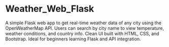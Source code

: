 # Weather_Web_Flask
 A simple Flask web app to get real-time weather data of any city using the OpenWeatherMap API. Users can search by city name to view temperature, weather conditions, and country info. Clean UI built with HTML, CSS, and Bootstrap. Ideal for beginners learning Flask and API integration.
